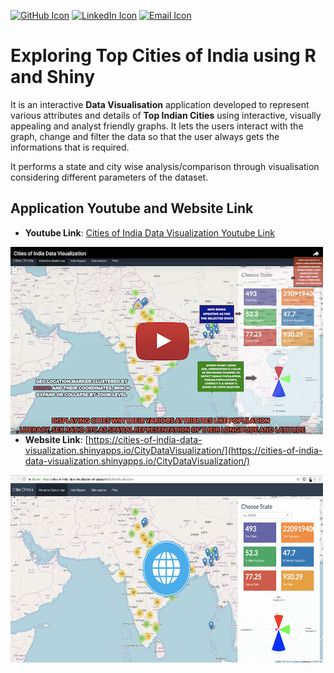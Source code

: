 
[![GitHub Icon](https://cdn4.iconfinder.com/data/icons/ionicons/512/icon-social-github-32.png)](https://github.com/Anubhavj02) [![LinkedIn Icon](https://cdn3.iconfinder.com/data/icons/free-social-icons/67/linkedin_circle_color-32.png)](https://www.linkedin.com/in/anubhav-jain02/) [![Email Icon](https://cdn4.iconfinder.com/data/icons/miu-flat-social/60/mail-32.png)](mailto:jainan@tcd.ie)
# Exploring Top Cities of India using R and Shiny
It is an interactive **Data Visualisation** application developed to represent various attributes and details of **Top Indian Cities** using interactive, visually appealing and analyst friendly graphs. It lets the users interact with the graph, change and filter the data so that the user always gets the informations that is required.

It performs a state and city wise analysis/comparison through visualisation considering different parameters of the dataset.

## Application Youtube and Website Link

 - **Youtube Link**: [Cities of India Data Visualization Youtube Link](https://www.youtube.com/watch?v=KuYK-U7wDWU)

<div style="text-align: center"><a href="https://www.youtube.com/watch?v=KuYK-U7wDWU"><img src="https://github.com/Anubhavj02/Data-Visualisation-with-R-and-Shiny-Cities-of-India/blob/master/images/screenshot2.png" align="left" height="300" width="500" ></a></div><br>

- **Website Link**: [https://cities-of-india-data-visualization.shinyapps.io/CityDataVisualization/](https://cities-of-india-data-visualization.shinyapps.io/CityDataVisualization/)

<div style="text-align: center"><a href="https://cities-of-india-data-visualization.shinyapps.io/CityDataVisualization/"><img src="https://github.com/Anubhavj02/Data-Visualisation-with-R-and-Shiny-Cities-of-India/blob/master/images/screenshot1.png" align="left" height="300" width="500" ></a></div>
